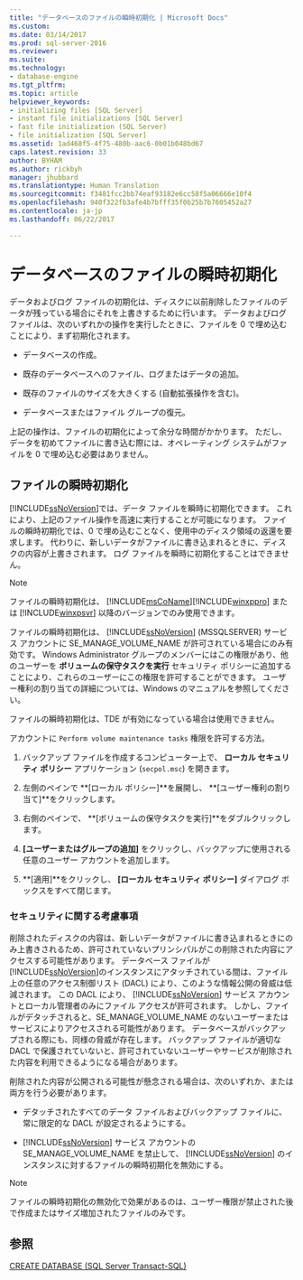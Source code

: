 ```yaml
---
title: "データベースのファイルの瞬時初期化 | Microsoft Docs"
ms.custom: 
ms.date: 03/14/2017
ms.prod: sql-server-2016
ms.reviewer: 
ms.suite: 
ms.technology:
- database-engine
ms.tgt_pltfrm: 
ms.topic: article
helpviewer_keywords:
- initializing files [SQL Server]
- instant file initializations [SQL Server]
- fast file initialization (SQL Server)
- file initialization [SQL Server]
ms.assetid: 1ad468f5-4f75-480b-aac6-0b01b048bd67
caps.latest.revision: 33
author: BYHAM
ms.author: rickbyh
manager: jhubbard
ms.translationtype: Human Translation
ms.sourcegitcommit: f3481fcc2bb74eaf93182e6cc58f5a06666e10f4
ms.openlocfilehash: 940f322fb3afe4b7bfff35f0b25b7b7605452a27
ms.contentlocale: ja-jp
ms.lasthandoff: 06/22/2017

---
```

# <a name="database-instant-file-initialization"></a>データベースのファイルの瞬時初期化
  データおよびログ ファイルの初期化は、ディスクに以前削除したファイルのデータが残っている場合にそれを上書きするために行います。 データおよびログ ファイルは、次のいずれかの操作を実行したときに、ファイルを 0 で埋め込むことにより、まず初期化されます。  
  
-   データベースの作成。  
  
-   既存のデータベースへのファイル、ログまたはデータの追加。  
  
-   既存のファイルのサイズを大きくする (自動拡張操作を含む)。  
  
-   データベースまたはファイル グループの復元。  
  
 上記の操作は、ファイルの初期化によって余分な時間がかかります。 ただし、データを初めてファイルに書き込む際には、オペレーティング システムがファイルを 0 で埋め込む必要はありません。  
  
## <a name="instant-file-initialization"></a>ファイルの瞬時初期化  
 [!INCLUDE[ssNoVersion](../../includes/ssnoversion-md.md)]では、データ ファイルを瞬時に初期化できます。 これにより、上記のファイル操作を高速に実行することが可能になります。 ファイルの瞬時初期化では、0 で埋め込むことなく、使用中のディスク領域の返還を要求します。 代わりに、新しいデータがファイルに書き込まれるときに、ディスクの内容が上書きされます。 ログ ファイルを瞬時に初期化することはできません。  
  
> [!NOTE]  
>  ファイルの瞬時初期化は、 [!INCLUDE[msCoName](../../includes/msconame-md.md)][!INCLUDE[winxppro](../../includes/winxppro-md.md)] または [!INCLUDE[winxpsvr](../../includes/winxpsvr-md.md)] 以降のバージョンでのみ使用できます。  
  
 ファイルの瞬時初期化は、 [!INCLUDE[ssNoVersion](../../includes/ssnoversion-md.md)] (MSSQLSERVER) サービス アカウントに SE_MANAGE_VOLUME_NAME が許可されている場合にのみ有効です。 Windows Administrator グループのメンバーにはこの権限があり、他のユーザーを **ボリュームの保守タスクを実行** セキュリティ ポリシーに追加することにより、これらのユーザーにこの権限を許可することができます。 ユーザー権利の割り当ての詳細については、Windows のマニュアルを参照してください。  
  
 ファイルの瞬時初期化は、TDE が有効になっている場合は使用できません。  
  
 アカウントに `Perform volume maintenance tasks` 権限を許可する方法。  
  
1.  バックアップ ファイルを作成するコンピューター上で、 **ローカル セキュリティ ポリシー** アプリケーション (`secpol.msc`) を開きます。  
  
2.  左側のペインで **[ローカル ポリシー]**を展開し、 **[ユーザー権利の割り当て]**をクリックします。  
  
3.  右側のペインで、 **[ボリュームの保守タスクを実行]**をダブルクリックします。  
  
4.  **[ユーザーまたはグループの追加]** をクリックし、バックアップに使用される任意のユーザー アカウントを追加します。  
  
5.  **[適用]**をクリックし、 **[ローカル セキュリティ ポリシー]** ダイアログ ボックスをすべて閉じます。  
  
### <a name="security-considerations"></a>セキュリティに関する考慮事項  
 削除されたディスクの内容は、新しいデータがファイルに書き込まれるときにのみ上書きされるため、許可されていないプリンシパルがこの削除された内容にアクセスする可能性があります。 データベース ファイルが [!INCLUDE[ssNoVersion](../../includes/ssnoversion-md.md)]のインスタンスにアタッチされている間は、ファイル上の任意のアクセス制御リスト (DACL) により、このような情報公開の脅威は低減されます。 この DACL により、 [!INCLUDE[ssNoVersion](../../includes/ssnoversion-md.md)] サービス アカウントとローカル管理者のみにファイル アクセスが許可されます。 しかし、ファイルがデタッチされると、SE_MANAGE_VOLUME_NAME のないユーザーまたはサービスによりアクセスされる可能性があります。 データベースがバックアップされる際にも、同様の脅威が存在します。 バックアップ ファイルが適切な DACL で保護されていないと、許可されていないユーザーやサービスが削除された内容を利用できるようになる場合があります。  
  
 削除された内容が公開される可能性が懸念される場合は、次のいずれか、または両方を行う必要があります。  
  
-   デタッチされたすべてのデータ ファイルおよびバックアップ ファイルに、常に限定的な DACL が設定されるようにする。  
  
-   [!INCLUDE[ssNoVersion](../../includes/ssnoversion-md.md)] サービス アカウントの SE_MANAGE_VOLUME_NAME を禁止して、 [!INCLUDE[ssNoVersion](../../includes/ssnoversion-md.md)] のインスタンスに対するファイルの瞬時初期化を無効にする。  
  
> [!NOTE]  
>  ファイルの瞬時初期化の無効化で効果があるのは、ユーザー権限が禁止された後で作成またはサイズ増加されたファイルのみです。  
  
## <a name="see-also"></a>参照  
 [CREATE DATABASE &#40;SQL Server Transact-SQL&#41;](../../t-sql/statements/create-database-sql-server-transact-sql.md)  
  
  
